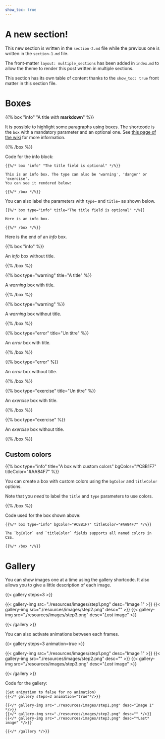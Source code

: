 ```yaml
---
show_toc: true
---
```


# A new section! 

This new section is written in the `section-2.md` file while the previous one is
written in the `section-1.md` file.

The front-matter `layout: multiple_sections` has been added in `index.md`
to allow the theme to render this post written in multiple sections.

This section has its own table of content thanks to the `show_toc: true` front
matter in this section file.

# Boxes

{{% box "info" "A title _with_ **markdown**" %}}

It is possible to highlight some paragraphs using boxes. 
The shortcode is the `box` with a mandatory parameter and an optional one.
See [this page of the wiki](https://gitlab.com/prologin/tech/packages/prolotheme/-/wikis/User-guide/Tools-Provided#highlight-boxes)
for more information.

{{% /box %}}

Code for the info block:

```text
{{%/* box "info" "The title field is optional" */%}}

This is an info box. The type can also be 'warning', 'danger' or 'exercise'.
You can see it rendered below:

{{%/* /box */%}}
```

You can also label the parameters with `type=` and `title=` as shown below.

```text
{{%/* box type="info" title="The title field is optional" */%}}

Here is an info box.

{{%/* /box */%}}
```

Here is the end of an _info_ box.

{{% box "info" %}}

An _info_ box without title.

{{% /box %}}


{{% box type="warning" title="A title" %}}

A _warning_ box with title.

{{% /box %}}

{{% box type="warning" %}}

A _warning_ box without title.

{{% /box %}}


{{% box type="error" title="Un titre" %}}

An _error_ box with title.

{{% /box %}}

{{% box type="error" %}}

An _error_ box without title.

{{% /box %}}

{{% box type="exercise" title="Un titre" %}}

An _exercise_ box with title.

{{% /box %}}

{{% box type="exercise" %}}

An _exercise_ box without title.

{{% /box %}}

## Custom colors

{{% box type="info" title="A box with custom colors" bgColor="#C8B1F7" titleColor="#AA84F7" %}}

You can create a box with custom colors using the `bgColor` and `titleColor` options.

Note that you *need* to label the `title` and `type` parameters to use colors.

{{% /box %}}

Code used for the box shown above:

```text
{{%/* box type="info" bgColor="#C8B1F7" titleColor="#AA84F7" */%}}

The `bgColor` and `titleColor` fields supports all named colors in CSS.

{{%/* /box */%}}
```

# Gallery

You can show images one at a time using the gallery shortcode.
It also allows you to give a little description of each image.

{{< gallery steps=3 >}}

{{< gallery-img src="./resources/images/step1.png" desc="Image 1" >}}
{{< gallery-img src="./resources/images/step2.png" desc="" >}}
{{< gallery-img src="./resources/images/step3.png" desc="*Last* image" >}}

{{< /gallery >}}

You can also activate animations between each frames.

{{< gallery steps=3 animation=true >}}

{{< gallery-img src="./resources/images/step1.png" desc="Image 1" >}}
{{< gallery-img src="./resources/images/step2.png" desc="" >}}
{{< gallery-img src="./resources/images/step3.png" desc="*Last* image" >}}

{{< /gallery >}}

Code for the gallery:

```text
(Set animation to false for no animation)
{{</* gallery steps=3 animation="true"*/>}}

{{</* gallery-img src="./resources/images/step1.png" desc="Image 1" */>}}
{{</* gallery-img src="./resources/images/step2.png" desc="" */>}}
{{</* gallery-img src="./resources/images/step3.png" desc="*Last* image" */>}}

{{</* /gallery */>}}
```
